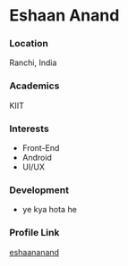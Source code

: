 # Eshaan Anand

### Location

Ranchi, India

### Academics

KIIT

### Interests

- Front-End
- Android
- UI/UX

### Development

- ye kya hota he


### Profile Link

[eshaananand](https://github.com/eshaananand/)

